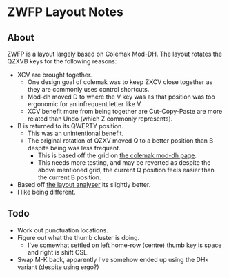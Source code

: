 # ZWFP Layout Notes
## About

ZWFP is a layout largely based on Colemak Mod-DH.
The layout rotates the QZXVB keys for the following reasons:
* XCV are brought together.
  * One design goal of colemak was to keep ZXCV close together as they are commonly uses control shortcuts.
  * Mod-dh moved D to where the V key was as that position was too ergonomic for an infrequent letter like V.
  * XCV benefit more from being together are Cut-Copy-Paste are more related than Undo (which Z commonly represents).
* B is returned to its QWERTY position.
  * This was an unintentional benefit.
  * The original rotation of QZXV moved Q to a better position than B despite being was less frequent.
    * This is based off the grid on [the colemak mod-dh page](https://colemakmods.github.io/mod-dh/model.html).
    * This needs more testing, and may be reverted as despite the above mentioned grid, the current Q position feels easier than the current B position.
* Based off [the layout analyser](https://colemakmods.github.io/mod-dh/analyze.html) its slightly better.
* I like being different.

## Todo
* Work out punctuation locations.
* Figure out what the thumb cluster is doing.
  * I've somewhat settled on left home-row (centre) thumb key is space and right is shift OSL.
* Swap M-K back, apparently I've somehow ended up using the DHk variant (despite using ergo?)
